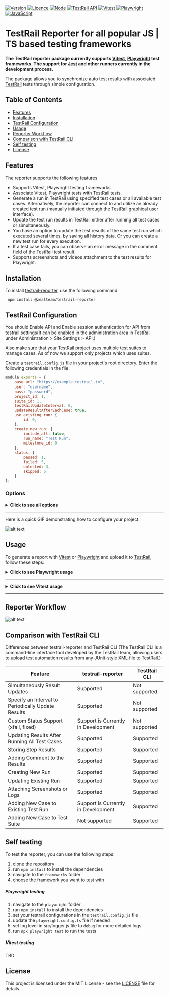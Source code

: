 [![Version](https://img.shields.io/badge/version-1.0.0-green)](https://semver.org)
[![Licence](https://img.shields.io/badge/Licence-MIT-green)](https://github.com/zealous-tech/testrail-reporter/blob/main/LICENSE)
[![Node](https://img.shields.io/badge/node->=10.0.0-coral)](https://github.com/zealous-tech/testrail-reporter/blob/main/package.json)
[![TestRail API](https://img.shields.io/badge/TestRail%20API-v2-teal)](https://support.testrail.com/hc/en-us)
[![Vitest](https://img.shields.io/badge/Vitest-1.2.2-darkgreen)](https://vitest.dev/)
[![Playwright](https://img.shields.io/badge/Playwright-1.41.2-blue)](https://playwright.dev/)
[![JavaScript](https://img.shields.io/badge/JavaScript-ES6-yellow)](https://www.javascript.com/)


# TestRail Reporter for all popular JS | TS based testing frameworks


**The TestRail reporter package currently supports [Vitest](https://vitest.dev/), [Playwright](https://playwright.dev/) test frameworks. The support for [Jest](https://jestjs.io/) and other runners currently in the development process.**

The package allows you to synchronize auto test results with associated [TestRail](https://www.testrail.com/) tests through simple configuration.


## Table of Contents

- [Features](#features)
- [Installation](#installation)
- [TestRail Configuration](#testrail-configuration)
- [Usage](#usage)
- [Reporter Workflow](#reporter-workflow)
- [Comparison with TestRail CLI](#comparison-with-testrail-cli)
- [Self testing](#self-testing)
- [License](#license)


## Features

The reporter supports the following features

- Supports Vitest, Playwright testing frameworks.
- Associate Vitest, Playwright tests with TestRail tests.
- Generate a run in TestRail using specified test cases or all available test cases. Alternatively, the reporter can connect to and utilize an already created test run (manually initiated through the TestRail graphical user interface).
- Update the test run results in TestRail either after running all test cases or simultaneously.
- You have an option to update the test results of the same test run which executed several times, by saving all history data. Or you can create a new test run for every execution.
- If a test case fails, you can observe an error message in the comment field of the TestRail test result.
- Supports screenshots and videos attachment to the test results for Playwright.

## Installation

To install [testrail-reporter](https://www.npmjs.com/package/@zealteam/testrail-reporter?activeTab=readme), use the following command:

```code
 npm install @zealteam/testrail-reporter
```

## TestRail Configuration

You should Enable API and Enable session authentication for API from testrail settings(It can be enabled in the administration area in TestRail under Administration > Site Settings > API.)

Also make sure that your TestRail project uses multiple test suites to manage cases. As of now we support only projects which uses suites.

Create a `testrail.config.js` file in your project's root directory. Enter the following credentials in the file:

```javascript
module.exports = {
    base_url: "https://example.testrail.io",
    user: "username",
    pass: "password",
    project_id: 1,
    suite_id: 1,
    testRailUpdateInterval: 0,
    updateResultAfterEachCase: true,
    use_existing_run: {
        id: 0,
    },
    create_new_run: {
        include_all: false,
        run_name: "Test Run",
        milestone_id: 0
    },
    status: {
        passed: 1,
        failed: 5,
        untested: 3,
        skipped: 6
    }
};
```
### Options
<details>
    <summary><b>Click to see all options</b></summary>

- **`base_url`**

    - Replace "https://example.testrail.io" with the actual base URL of your TestRail instance.

- **`user`**

    - Replace "username" with the actual username of your TestRail account.

- **`pass`**

    - Replace "password" with the actual password of your TestRail account.

- **`project_id and suite_id`**

    - Replace the values of project_id's and suite_id's with the corresponding values specific to your project..

- **`testRailUpdateInterval`** - Default is `0` (seconds).

    - When set to 0, the test results will be updated in TestRail after all tests have been executed.
    - If set to another value (e.g., 10), the test results will be updated in TestRail every 10 seconds.
    - If set to a value greater than 59, it will be rounded to minutes, and the results will be updated in TestRail every specified minute.

- **`updateResultAfterEachCase`** - Default is `true`.  Please note that this configuration is only compatible with Playwright.

    - If set to `true` the test results will be updated in TestRail after each test have been executed and `testRailUpdateInterval` config will be ignored.
    - If set to `false` the test results will be updated in TestRail based on the `testRailUpdateInterval` value. 

- **`use_existing_run`**

    - **`id`** - Default is `0`.

        - You have the option to supply an existing test run `id` from your TestRail. When an `id` is provided, your results will be stored in the designated test run, and the reporter will ignore the configurations within the `create_new_run` settings. The same test run will be updated on subsequent runs, and historical data will be maintained within that run.

NOTE: The configs under `create_new_run` will be used if `id` is `0`.

- **`create_new_run`**

    - **`run_name`**

        - If you want to create a new run in TestRail, you can provide a value for `run_name` or the reporter will use the default `Test Run` value. The run name will be composed of the following combination: `'<run_name> <current_date>` (e.g., `Test Run 22.1.2024`).

    - **`include_all`** - Default is `false`

        - When set to false, the newly created TestRail's test run will only include the test cases that are scheduled to execute from Vitest.
        - When set to true, the newly created TestRail's test run will include all test cases within the specified test suite from TestRail.

    - **`milestone_id`** Default is `0`

        - If you have a milestone in your TestRail, you can set the `milestone_id`. The configuration will be ignored if the value is 0.

- **`status`**

    - The `status` configuration in the provided module is a set of status mappings used to interpret and communicate the test results to TestRail. You should configure your case statuses from TestRail(Administration > Customizations > RESULT STATUSES) and set to provided configuration

```javascript
status: {
    passed: 1,
    failed: 5,
    untested: 3,
    skipped: 6
}
```
</details>

---

Here is a quick GIF demonstrating how to configure your project.

![alt text](https://zealous-tech.github.io/testrail-reporter/reporter_installation_and_configuration.gif)

## Usage

To generate a report with [Vitest](https://vitest.dev/) or [Playwright](https://playwright.dev/) and upload it to [TestRail](https://www.testrail.com/), follow these steps:


<details>
    <summary><b>Click to see Playwright usage</b></summary>

##### Add reporter to the config file
Open your config file (e.g., `playwright.config.js` or `playwright.config.ts`)
and add `'@zealteam/testrail-reporter'` into the `reporters` array.

```javascript
export default defineConfig({

...

    reporter: [['list'], ['@zealteam/testrail-reporter']],

...

});
```


##### Update test case with TestRail ID
Write your tests using Playwright, ensuring that each test has appropriate assertions and result statuses.
You should include the TestRail test case IDs in the test names to link it to corresponding case. For example:

```javascript
test("@C123 has title", async ({ page }) => {
    // Test logic here
});
```

In above example @C123 represents the TestRail test ID.
Replace '@C123' with the actual test ID from TestRail.


> **WARNING:**
> If your test cases are already created in TestRail and has a test step,
> you should write your test cases in a way that the test steps are executed in the same order as in TestRail.

Test case example with test steps
```javascript
test("@C123 has title", async ({ page }) => {
    await test.step("Step 1", async () => {
        // test step logic here
    });
    await test.step("Step 2", async () => {
        // test step logic here
    });
});
```

##### Schreenshots and Videos
No extra configuration is needed in the testrail.config.js file. Instead,
 you can use Playwright configurations to generate screenshots and videos.

For instance, if you want to capture a screenshot when a test fails,
you should include the following configuration in your config file (e.g., `playwright.config.js` or `playwright.config.ts`):

```javascript
export default defineConfig({

...

    use: {
        screenshot: 'only-on-failure',
        video: 'retain-on-failure',
    },

...

});
```
Generated screenshots will be available in testrail run tests' attachments.


##### Run your tests

```code
npx playwright test
```

> **INFO:**
>
> The TestRail reporter will collect the test results,
> and will automatically update the test results in TestRail Test Run.
>
> TestRail Run url will be printed in the console after the test execution.


</details>

---

<details>
    <summary><b>Click to see Vitest usage</b></summary>

##### Add reporter to the config file
Open your config file (e.g., `vitest.config.js` or `vitest.config.ts`) and add `'@zealteam/testrail-reporter'` into the `reporters` array.

```javascript
teardownTimeout: 200000,
reporters: ['default', '@zealteam/testrail-reporter'],
```

> **WARNING:**
>
> It is advisable to include the `teardownTimeout` in any of these configurations since the reporter may run after the tests have completed, and setting it to a large number is recommended.
>
> **You must include the `default` runner or your tests won't run properly.**
>


##### Update test case with TestRail ID
Write your tests using Vitest, ensuring that each test has appropriate assertions and result statuses.
You should include the TestRail test case IDs in the test names to link it to corresponding case. For example:

```javascript
it('@C123 adds 1 + 2 to equal 3', async () => {
    expect(1 + 2).toBe(3);
});
```

In above example @C123 represents the TestRail test ID.
Replace '@C123' with the actual test ID from TestRail.


> **WARNING:**
> **Test steps are not supported in Vitest.**


##### Run your tests

```code
npx vitest test
```

or

```code
npm run test:unit
```
by default above command comes with the following script configuration in the package.json file,
```code
"scripts": {
...
"test:unit": "vitest"
...
},
```

> **WARNING:**
> Don't use this one

```code
vitest run
```

> **CAUTION**
> 
> If your project is based on vite/vue, you should replace the value of `type` key from `module` to `commonjs` in the `package.json` file.

```code
...
"type": "commonjs",
...
``````


> **INFO:**
>
> The TestRail reporter will collect the test results,
> and will automatically update the test results in TestRail Test Run.
>
> TestRail Run url will be printed in the console after the test execution.

</details>

---


## Reporter Workflow

![alt text](https://zealous-tech.github.io/testrail-reporter/workflow.png)


## Comparison with TestRail CLI


Differences between testrail-reporter and TestRail CLI (The TestRail CLI is a command-line interface tool developed by the TestRail team, allowing users to upload test automation results from any JUnit-style XML file to TestRail.)

| Feature                                                | testrail-reporter                   | TestRail CLI  |
|--------------------------------------------------------|-------------------------------------|---------------|
| Simultaneously Result Updates                          | Supported                           | Not supported |
| Specify an Interval to Periodically Update Results     | Supported                           | Not supported |
| Custom Status Support (xfail, fixed)                   | Support is Currently in Development | Not supported |
| Updating Results After Running All Test Cases          | Supported                           | Supported     |
| Storing Step Results                                   | Supported                           | Supported     |
| Adding Comment to the Results                          | Supported                           | Supported     |
| Creating New Run                                       | Supported                           | Supported     |
| Updating Existing Run                                  | Supported                           | Supported     |
| Attaching Screenshots or Logs                          | Supported                           | Supported     |
| Adding New Case to Existing Test Run                   | Support is Currently in Development | Supported     |
| Adding New Case to Test Suite                          | Not supported                       | Supported     |

## Self testing

To test the reporter, you can use the following steps:

1. clone the repository
2. run `npm install` to install the dependencies
3. navigate to the `frameworks` folder
4. choose the framework you want to test with

##### Playwright testing

1. navigate to the `playwright` folder
2. run `npm install` to install the dependencies
3. set your testrail configurations in the `testrail.config.js` file
4. update the `playwright.config.ts` file if needed
5. set log level in src/logger.js file to `debug` for more detailed logs
6. run `npx playwright test` to run the tests

##### Vitest testing
TBD


## License

This project is licensed under the MIT License - see the [LICENSE](https://github.com/zealous-tech/testrail-reporter/blob/main/LICENSE) file for details.
